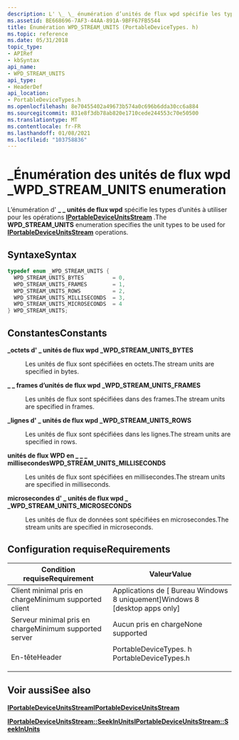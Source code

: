 ```yaml
---
description: L' \_ \_ énumération d’unités de flux wpd spécifie les types d’unités à utiliser pour les opérations IPortableDeviceUnitsStream.
ms.assetid: BE668696-7AF3-44AA-891A-9BFF67FB5544
title: Énumération WPD_STREAM_UNITS (PortableDeviceTypes. h)
ms.topic: reference
ms.date: 05/31/2018
topic_type:
- APIRef
- kbSyntax
api_name:
- WPD_STREAM_UNITS
api_type:
- HeaderDef
api_location:
- PortableDeviceTypes.h
ms.openlocfilehash: 8e70455402a49673b574a0c696b6dda30cc6a884
ms.sourcegitcommit: 831e8f3db78ab820e1710cede244553c70e50500
ms.translationtype: MT
ms.contentlocale: fr-FR
ms.lasthandoff: 01/08/2021
ms.locfileid: "103758836"
---
```

# <a name="wpd_stream_units-enumeration"></a><span data-ttu-id="d5243-103">\_Énumération des unités de flux wpd \_</span><span class="sxs-lookup"><span data-stu-id="d5243-103">WPD\_STREAM\_UNITS enumeration</span></span>

<span data-ttu-id="d5243-104">L’énumération d' **\_ \_ unités de flux wpd** spécifie les types d’unités à utiliser pour les opérations [**IPortableDeviceUnitsStream**](/windows/desktop/api/PortableDeviceAPI/nn-portabledeviceapi-iportabledeviceunitsstream) .</span><span class="sxs-lookup"><span data-stu-id="d5243-104">The **WPD\_STREAM\_UNITS** enumeration specifies the unit types to be used for [**IPortableDeviceUnitsStream**](/windows/desktop/api/PortableDeviceAPI/nn-portabledeviceapi-iportabledeviceunitsstream) operations.</span></span>

## <a name="syntax"></a><span data-ttu-id="d5243-105">Syntaxe</span><span class="sxs-lookup"><span data-stu-id="d5243-105">Syntax</span></span>


```C++
typedef enum _WPD_STREAM_UNITS { 
  WPD_STREAM_UNITS_BYTES         = 0,
  WPD_STREAM_UNITS_FRAMES        = 1,
  WPD_STREAM_UNITS_ROWS          = 2,
  WPD_STREAM_UNITS_MILLISECONDS  = 3,
  WPD_STREAM_UNITS_MICROSECONDS  = 4
} WPD_STREAM_UNITS;
```



## <a name="constants"></a><span data-ttu-id="d5243-106">Constantes</span><span class="sxs-lookup"><span data-stu-id="d5243-106">Constants</span></span>

<dl> <dt>

<span data-ttu-id="d5243-107"><span id="WPD_STREAM_UNITS_BYTES"></span><span id="wpd_stream_units_bytes"></span>**\_octets d' \_ unités de flux wpd \_**</span><span class="sxs-lookup"><span data-stu-id="d5243-107"><span id="WPD_STREAM_UNITS_BYTES"></span><span id="wpd_stream_units_bytes"></span>**WPD\_STREAM\_UNITS\_BYTES**</span></span>
</dt> <dd>

<span data-ttu-id="d5243-108">Les unités de flux sont spécifiées en octets.</span><span class="sxs-lookup"><span data-stu-id="d5243-108">The stream units are specified in bytes.</span></span>

</dd> <dt>

<span data-ttu-id="d5243-109"><span id="WPD_STREAM_UNITS_FRAMES"></span><span id="wpd_stream_units_frames"></span>**\_ \_ frames d’unités de flux wpd \_**</span><span class="sxs-lookup"><span data-stu-id="d5243-109"><span id="WPD_STREAM_UNITS_FRAMES"></span><span id="wpd_stream_units_frames"></span>**WPD\_STREAM\_UNITS\_FRAMES**</span></span>
</dt> <dd>

<span data-ttu-id="d5243-110">Les unités de flux sont spécifiées dans des frames.</span><span class="sxs-lookup"><span data-stu-id="d5243-110">The stream units are specified in frames.</span></span>

</dd> <dt>

<span data-ttu-id="d5243-111"><span id="WPD_STREAM_UNITS_ROWS"></span><span id="wpd_stream_units_rows"></span>**\_lignes d' \_ unités de flux wpd \_**</span><span class="sxs-lookup"><span data-stu-id="d5243-111"><span id="WPD_STREAM_UNITS_ROWS"></span><span id="wpd_stream_units_rows"></span>**WPD\_STREAM\_UNITS\_ROWS**</span></span>
</dt> <dd>

<span data-ttu-id="d5243-112">Les unités de flux sont spécifiées dans les lignes.</span><span class="sxs-lookup"><span data-stu-id="d5243-112">The stream units are specified in rows.</span></span>

</dd> <dt>

<span data-ttu-id="d5243-113"><span id="WPD_STREAM_UNITS_MILLISECONDS"></span><span id="wpd_stream_units_milliseconds"></span>**unités de flux WPD en \_ \_ \_ millisecondes**</span><span class="sxs-lookup"><span data-stu-id="d5243-113"><span id="WPD_STREAM_UNITS_MILLISECONDS"></span><span id="wpd_stream_units_milliseconds"></span>**WPD\_STREAM\_UNITS\_MILLISECONDS**</span></span>
</dt> <dd>

<span data-ttu-id="d5243-114">Les unités de flux sont spécifiées en millisecondes.</span><span class="sxs-lookup"><span data-stu-id="d5243-114">The stream units are specified in milliseconds.</span></span>

</dd> <dt>

<span data-ttu-id="d5243-115"><span id="WPD_STREAM_UNITS_MICROSECONDS"></span><span id="wpd_stream_units_microseconds"></span>**microsecondes d' \_ unités de flux wpd \_ \_**</span><span class="sxs-lookup"><span data-stu-id="d5243-115"><span id="WPD_STREAM_UNITS_MICROSECONDS"></span><span id="wpd_stream_units_microseconds"></span>**WPD\_STREAM\_UNITS\_MICROSECONDS**</span></span>
</dt> <dd>

<span data-ttu-id="d5243-116">Les unités de flux de données sont spécifiées en microsecondes.</span><span class="sxs-lookup"><span data-stu-id="d5243-116">The stream units are specified in microseconds.</span></span>

</dd> </dl>

## <a name="requirements"></a><span data-ttu-id="d5243-117">Configuration requise</span><span class="sxs-lookup"><span data-stu-id="d5243-117">Requirements</span></span>



| <span data-ttu-id="d5243-118">Condition requise</span><span class="sxs-lookup"><span data-stu-id="d5243-118">Requirement</span></span> | <span data-ttu-id="d5243-119">Valeur</span><span class="sxs-lookup"><span data-stu-id="d5243-119">Value</span></span> |
|-------------------------------------|--------------------------------------------------------------------------------------------------|
| <span data-ttu-id="d5243-120">Client minimal pris en charge</span><span class="sxs-lookup"><span data-stu-id="d5243-120">Minimum supported client</span></span><br/> | <span data-ttu-id="d5243-121">Applications de \[ Bureau Windows 8 uniquement\]</span><span class="sxs-lookup"><span data-stu-id="d5243-121">Windows 8 \[desktop apps only\]</span></span><br/>                                                       |
| <span data-ttu-id="d5243-122">Serveur minimal pris en charge</span><span class="sxs-lookup"><span data-stu-id="d5243-122">Minimum supported server</span></span><br/> | <span data-ttu-id="d5243-123">Aucun pris en charge</span><span class="sxs-lookup"><span data-stu-id="d5243-123">None supported</span></span><br/>                                                                        |
| <span data-ttu-id="d5243-124">En-tête</span><span class="sxs-lookup"><span data-stu-id="d5243-124">Header</span></span><br/>                   | <dl> <span data-ttu-id="d5243-125"><dt>PortableDeviceTypes. h</dt></span><span class="sxs-lookup"><span data-stu-id="d5243-125"><dt>PortableDeviceTypes.h</dt></span></span> </dl> |



## <a name="see-also"></a><span data-ttu-id="d5243-126">Voir aussi</span><span class="sxs-lookup"><span data-stu-id="d5243-126">See also</span></span>

<dl> <dt>

[<span data-ttu-id="d5243-127">**IPortableDeviceUnitsStream**</span><span class="sxs-lookup"><span data-stu-id="d5243-127">**IPortableDeviceUnitsStream**</span></span>](/windows/desktop/api/PortableDeviceAPI/nn-portabledeviceapi-iportabledeviceunitsstream)
</dt> <dt>

[<span data-ttu-id="d5243-128">**IPortableDeviceUnitsStream::SeekInUnits**</span><span class="sxs-lookup"><span data-stu-id="d5243-128">**IPortableDeviceUnitsStream::SeekInUnits**</span></span>](/windows/desktop/api/PortableDeviceAPI/nf-portabledeviceapi-iportabledeviceunitsstream-seekinunits)
</dt> </dl>

 

 




